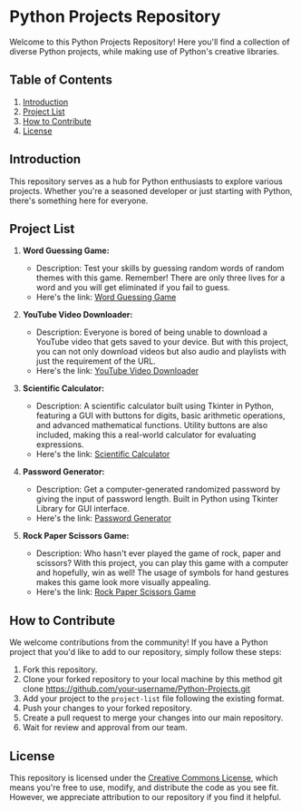 # Python Projects Repository
Welcome to this Python Projects Repository! Here you'll find a collection of diverse Python projects, while making use of Python's creative libraries.

## Table of Contents
1. [Introduction](#introduction)
2. [Project List](#project-list)
3. [How to Contribute](#how-to-contribute)
4. [License](#license)

## Introduction
This repository serves as a hub for Python enthusiasts to explore various projects. Whether you're a seasoned developer or just starting with Python, there's something here for everyone.

## Project List
1. **Word Guessing Game:** 
   - Description: Test your skills by guessing random words of random themes with this game. Remember! There are only three lives for a word and you will get eliminated if you fail to guess.
   - Here's the link: [Word Guessing Game](https://github.com/Subhoshri/Python-Projects/blob/main/Word-Guessing-Game/word_game.py)
   
2. **YouTube Video Downloader:** 
   - Description: Everyone is bored of being unable to download a YouTube video that gets saved to your device. But with this project, you can not only download videos but also audio and playlists with just the requirement of the URL.
   - Here's the link: [YouTube Video Downloader](https://github.com/Subhoshri/Python-Projects/blob/main/YouTube-Video-Downloader/youtube-video-downloader.py)

3. **Scientific Calculator:** 
   - Description: A scientific calculator built using Tkinter in Python, featuring a GUI with buttons for digits, basic arithmetic operations, and advanced mathematical functions. Utility buttons are also included, making this a real-world calculator for evaluating expressions.
   - Here's the link: [Scientific Calculator](https://github.com/Subhoshri/Python-Projects/blob/main/Calculator/calculator.py)

4. **Password Generator:**
   - Description: Get a computer-generated randomized password by giving the input of password length. Built in Python using Tkinter Library for GUI interface.
   - Here's the link: [Password Generator](https://github.com/Subhoshri/Python-Projects/blob/main/Password%20Generator/password.py)
  
5. **Rock Paper Scissors Game:**
   - Description: Who hasn't ever played the game of rock, paper and scissors? With this project, you can play this game with a computer and hopefully, win as well! The usage of symbols for hand gestures makes this game look more visually appealing.
   - Here's the link: [Rock Paper Scissors Game](https://github.com/Subhoshri/Python-Projects/blob/main/Rock-Paper-Scissors/rockpaperscissors.py)

## How to Contribute
We welcome contributions from the community! If you have a Python project that you'd like to add to our repository, simply follow these steps:
1. Fork this repository.
2. Clone your forked repository to your local machine by this method
   git clone https://github.com/your-username/Python-Projects.git
3. Add your project to the `project-list` file following the existing format.
4. Push your changes to your forked repository.
5. Create a pull request to merge your changes into our main repository.
6. Wait for review and approval from our team.

## License
This repository is licensed under the [Creative Commons License](LICENSE), which means you're free to use, modify, and distribute the code as you see fit. However, we appreciate attribution to our repository if you find it helpful.
